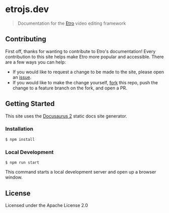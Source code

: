 # etrojs.dev

> Documentation for the [Etro] video editing framework

## Contributing

First off, thanks for wanting to contribute to Etro's documentation! Every
contribution to this site helps make Etro more popular and accessible. There are
a few ways you can help:

- If you would like to request a change to be made to the site, please open an
  [issue].
- If you would like to make the change yourself, [fork] this repo, push the
  change to a feature branch on the fork, and open a PR.

## Getting Started

This site uses the [Docusaurus 2] static docs site generator.

### Installation

```console
$ npm install
```

### Local Development

```console
$ npm run start
```

This command starts a local development server and open up a browser window.

## License

Licensed under the Apache License 2.0

[Etro]: https://github.com/etro-js/etro
[Fork]: https://github.com/etro-js/etro-js.github.io/fork
[issue]: https://github.com/etro-js/etro-js.github.io/issues
[Docusaurus 2]: https://docusaurus.io

